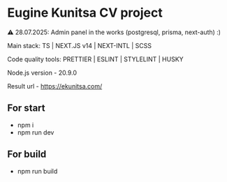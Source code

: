 # Eugine Kunitsa CV project

:warning: 28.07.2025: Admin panel in the works (postgresql, prisma, next-auth) :)

Main stack: TS | NEXT.JS v14 | NEXT-INTL | SCSS

Code quality tools: PRETTIER | ESLINT | STYLELINT | HUSKY

Node.js version - 20.9.0

Result url - https://ekunitsa.com/

## For start

-   npm i
-   npm run dev

## For build

-   npm run build

